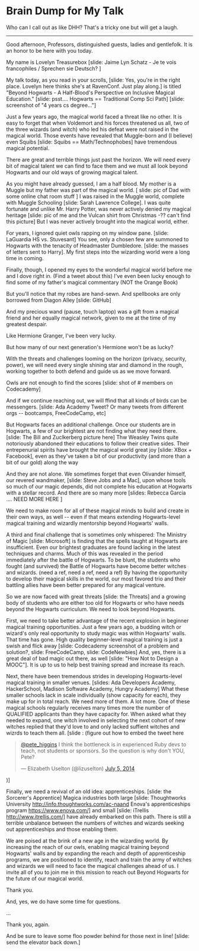 Brain Dump for My Talk
======================

Who can I call out as like DHH? That's a tricky one but will get a laugh.

---------------------------------
Good afternoon, Professors, distinguished guests, ladies and gentlefolk. It is an honor to be here with you today.

My name is Lovelyn Treasurebox [slide: Jaime Lyn Schatz - Je te vois francophiles / Sprechen sie Deutsch? ]

My talk today, as you read in your scrolls, [slide: Yes, you're in the right place. Lovelyn here thinks she's at RavenConf. Just play along.] is titled "Beyond Hogwarts - A Half-Blood's Perspective on Inclusive Magical Education." [slide: psst.... Hogwarts == Traditional Comp Sci Path] [slide: screenshot of "4 years cs degree..."]

Just a few years ago, the magical world faced a threat like no other. It is easy to forget that when Voldemort and his forces threatened us all, two of the three wizards (and witch) who led his defeat were not raised in the magical world. Those events have revealed that Muggle-born and (I believe) even Squibs [slide: Squibs == Math/Technophobes] have tremendous magical potential.

There are great and terrible things just past the horizon. We will need every bit of magical talent we can find to face them and we must all look beyond Hogwarts and our old ways of growing magical talent.  

As you might have already guessed, I am a half blood. My mother is a Muggle but my father was part of the magical world. [ slide: pic of Dad with some online chat room stuff ] I was raised in the Muggle world, complete with Muggle Schooling [slide: Sarah Lawrence College]. I was quite fortunate and unlike Mr. Harry Potter, was never actively denied my magical heritage [slide: pic of me and the Vulcan shirt from Christmas -?? can't find this picture] But I was never actively brought into the magical world, either.

For years, I ignored quiet owls rapping on my window pane. [slide: LaGuardia HS vs. Stuvesant] You see, only a chosen few are summoned to Hogwarts with the tenacity of Headmaster Dumbledore. [slide: the masses of letters sent to Harry]. My first steps into the wizarding world were a long time in coming.

Finally, though, I opened my eyes to the wonderful magical world before me and I dove right in. (Find a tweet about this) I've even been lucky enough to find some of my father's magical commentary (NOT the Orange Book)

But you'll notice that my robes are hand-sewn. And spellbooks are only borrowed from Diagon Alley [slide: GitHub]

And my precious wand (pause, touch laptop) was a gift from a magical friend and her equally magical network, given to me at the time of my greatest despair.

Like Hermione Granger, I've been very lucky.

But how many of our next generation's Hermione won't be as lucky?

With the threats and challenges looming on the horizon (privacy, security, power), we will need every single shining star and diamond in the rough, working together to both defend and guide us as we move forward.

Owls are not enough to find the scores [slide: shot of # members on Codecademy]

And if we continue reaching out, we will ffind that all kinds of birds can be messengers. [slide: Ada Academy Tweet? Or many tweets from different orgs -- bootcamps, FreeCodeCamp, etc]

But Hogwarts faces an additional challenge. Once our students are in Hogwarts, a few of our brightest are not finding what they need there. [slide: The Bill and Zuclkerberg picture here] Thw Weasley Twins quite notoriously abandoned their educations to follow their creative sides. Their entrepenurial spirits have brought the magical world great joy [slide: XBox + Facebook], even as they've taken a bit of our productivity (and more than a bit of our gold) along the way

And they are not alone. We sometimes forget that even Olivander himself, our revered wandmaker, [slide: Steve Jobs and a Mac], upon whose tools so much of *our* magic depends, did not complete his education at Hogwarts with a stellar record. And there are so many more [slides: Rebecca Garcia .... NEED MORE HERE ]

We need to make room for all of these magical minds to build and create in their own ways, as well -- even if that means extending Hogwarts-level magical training and wizardly mentorship beyond Hogwarts' walls.

A third and final challenge that is sometimes only whispered: The Ministry of Magic [slide: Microsoft] is finding that the spells taught at Hogwarts are insufficient. Even our brightest graduates are found lacking in the latest techniques and charms. Much of this was revealed in the period immediately after the battle of Hogwarts. To be blunt, the students who fought (and survived) the Battle of Hogwarts have become better witches and wizards. (need a ref, need a ref, need a ref) By having the opportunity to develop their magical skills in the world, our most favored trio and their battling allies have been better prepared for any magical venture.

So we are now faced with great threats [slide: the Threats] and a growing body of students who are either too old for Hogwarts or who have needs beyond the Hogwarts curriculum. We need to look beyond Hogwarts.

First, we need to take better advantage of the recent explosion in beginner magical training opportunities. Just a few years ago, a budding witch or wizard's only real opportunity to study magic was within Hogwarts' walls. 
That time has gone. High quality beginner-level magical training is just a swish and flick away [slide: Codecademy screenshot of a problem and solution?, slide: FreeCodeCamp, slide: CodeNewbies] And, yes, there is a great deal of bad magic out there, as well [slide: "How Not to Design a MOOC"]. It is up to us to help best training spread and increase its reach.

Next, there have been tremendous strides in developing Hogwarts-level magical training in smaller venues. [slides: Ada Developers Academy, HackerSchool, Madison Software Academy, Hungry Academy] What these smaller schools lack in scale individually (show capacity for each), they make up for in total reach. We need more of them. A lot more. One of these magical schools regularly receives many times more the number of QUALIFIED applicants than they have capacity for. When asked what they needed to expand, one witch involved in selecting the next cohort of new witches replied that they'd love to and only lacked suffient witches and wizrds to teach them all. [slide : (figure out how to embed the tweet here <blockquote class="twitter-tweet" data-conversation="none" lang="en"><p><a href="https://twitter.com/pete_higgins">@pete_higgins</a> I think the bottleneck is in experienced Ruby devs to teach, not students or sponsors. So the question is why don&#39;t YOU, Pete?</p>&mdash; Elizabeth Uselton (@lizuselton) <a href="https://twitter.com/lizuselton/status/485253770796748800">July 5, 2014</a></blockquote>
<script async src="//platform.twitter.com/widgets.js" charset="utf-8"></script>)]

Finally, we need a revival of an old idea: apprenticeships. [slide: the Sorcerer's Apprentice]
Magica industries both large [slide: Thoughtworks University http://info.thoughtworks.com/ac-naand Enova's apprenticeships program https://www.enova.com/] and small [slide: iTrellis http://www.itrellis.com/] have already embarked on this path. There is still a terrible unbalance between the numbers of witches and wizards seeking out apprenticeships and those enabling them.

We are poised at the brink of a new age in the wizarding world. By increasing the reach of our owls, enabling magical training beyond Hogwarts' walls and by expanding the reach and depth of apprenticeship programs, we are positioned to identify, reach and train the army of witches and wizards we will need to face the magical challenges ahead of us. I invite all of you to join me in this mission to reach out Beyond Hogwarts for the future of our magical world.

Thank you.

And, yes, we do have some time for questions.

...

Thank you, again. 

And be sure to leave some floo powder behind for those next in line! [slide: send the elevator back down.]


